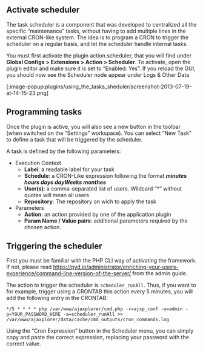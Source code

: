 ## Activate scheduler
The task scheduler is a component that was developed to centralized all the specific “maintenance” tasks, without having to add multiple lines in the external CRON-like system. The idea is to program a CRON to trigger the scheduler on a regular basis, and let the scheduler handle internal tasks.

You must first activate the plugin action.scheduler, that you will find under **Global Configs > Extensions > Action > Scheduler**. To activate, open the plugin editor and make sure it is set to “Enabled: Yes”. If you reload the GUI, you should now see the Scheduler node appear under Logs & Other Data

[:image-popup:plugins/using_the_tasks_sheduler/screenshot-2013-07-19-at-14-15-23.png]
 

## Programming tasks
Once the plugin is active, you will also see a new button in the toolbar (when switched on the “Settings” workspace). You can select “New Task” to define a task that will be triggered by the scheduler.

A task is defined by the following parameters:

+ Execution Context
    - **Label**: a readable label for your task
    - **Schedule**: a CRON-Like expression following the format **_minutes hours days dayWeeks monthes_**
    - **User(s)**: a comma-separated list of users. Wildcard “*” without quotes will mean all users
    - **Repository**: The repository on wich to apply the task
+ Parameters
    - **Action**: an action provided by one of the application plugin
    - **Param Name / Value pairs**: additional parameters required by the chosen action.

## Triggering the scheduler
First you must be familiar with the PHP CLI way of activating the framework. If not, please read https://pyd.io/administrator/enriching-your-users-experience/command-line-version-of-the-server/ from the admin guide.

The action to trigger the scheduler is <code>scheduler_runAll</code>. Thus, if you want to for example, trigger using a CRONTAB this action every 5 minutes, you will add the following entry in the CRONTAB:

`*/5 * * * * php /var/www/ajaxplorer/cmd.php -r=ajxp_conf -u=admin -p=YOUR_PASSWORD_HERE -a=scheduler_runAll >> /var/www/ajaxplorer/data/cache/cmd_outputs/cron_commands.log`

Using the “Cron Expression” button in the Scheduler menu, you can simply copy and paste the correct expression, replacing your password with the correct value.